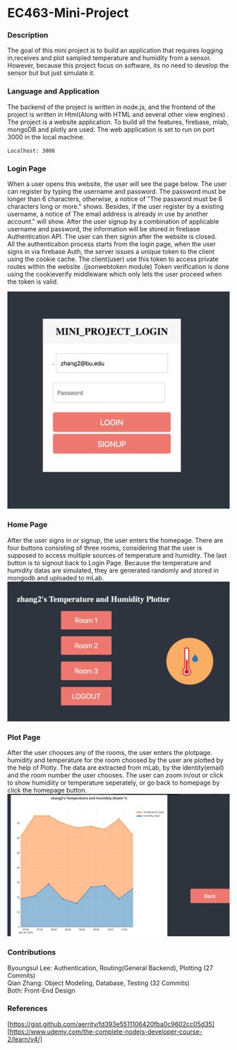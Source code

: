 # EC463-Mini-Project

### Description
The goal of this mini project is to build an application that requires logging in,receives and plot sampled temperature and humidity from a sensor. However, because this project focus on software, its no need to develop the sensor but but just simulate it.

### Language and Application

The backend of the project is written in node.js, and the frontend of the project is written in Html(Along with HTML and several other view engines) . The project is a website application. To build all the features, firebase, mlab, mongoDB and plotly are used. The web application is set to run on port 3000 in the local machine. 
```
Localhost: 3000
```
### Login Page
When a user opens this website, the user will see the page below. The user can register by typing the username and password. The password must be longer than 6 characters, otherwise, a notice of "The password must be 6 characters long or more." shows. Besides, if the user register by a existing username, a notice of The email address is already in use by another account." will show. After the user signup by a combination of applicable username and password, the information will be stored in firebase Authentication API. The user can then signin after the website is closed. <br />
All the authentication process starts from the login page, when the user signs in via firebase Auth, the server issues a unique token to the client using the cookie cache. The client(user) use this token to access private routes within the website 
.(jsonwebtoken module) Token verification is done using the cookieverify middleware which only lets the user proceed when the token is valid.

![Alt text](Images/Login.png?raw=true "Login Page")
### Home Page
After the user signs in or signup, the user enters the homepage. There are four buttons consisting of three rooms,  considering that the user is supposed to access multiple sources of temperature and humidity. The last button is to signout back to Login Page. Because the temperature and humidity datas are simulated, they are generated randomly and stored in mongodb and uploaded to mLab. 
![Alt text](Images/Homepage.png?raw=true "Home Page")

### Plot Page
After the user chooses any of the rooms, the user enters the plotpage. humidity and temperature for the room choosed by the user are plotted by the help of Plotly. The data are extracted from mLab, by the identity(email) and the room number the user chooses. The user can zoom in/out or click to show humidiity or temperature seperately, or go back to homepage by click the homepage button. 
![Alt text](Images/Plot.png?raw=true "Plot Page")

### Contributions
Byoungsul Lee: Authentication, Routing(General Backend), Plotting (27 Commits) <br />
Qian Zhang: Object Modeling, Database, Testing  (32 Commits) <br />
Both: Front-End Design

### References
[https://gist.github.com/aerrity/fd393e5511106420fba0c9602cc05d35] <br />
[https://www.udemy.com/the-complete-nodejs-developer-course-2/learn/v4/] <br />

